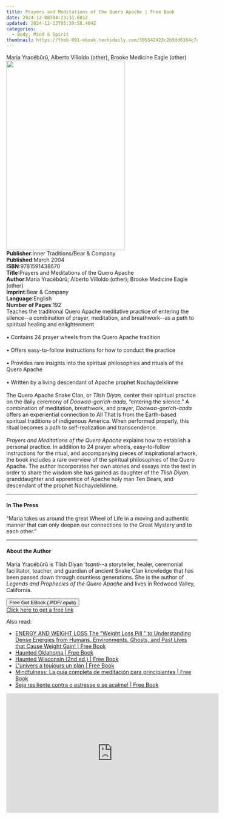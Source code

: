 ```yaml
---
title: Prayers and Meditations of the Quero Apache | Free Book
date: 2024-12-08T04:23:31.601Z
updated: 2024-12-13T05:39:58.404Z
categories:
  - Body, Mind & Spirit
thumbnail: https://thmb-001-ebook.techidaily.com/305542423c2b5dd6364c7a9ca0f22643e6da1be6e7f3b76ab79f8554a67dd37a.jpg
---
```

<main id="book-container">
  <div class="flex flex-col">
    <div class="book-brief flex-1 py-6 px-4 sm:p-6 md:py-10 md:px-8">
      <!-- brief-->
      <div class="book-brief-main">
        Maria Yracébûrû, Alberto Villoldo (other), Brooke Medicine Eagle (other)
      </div>
    </div>
    <div
      class="book-meta-info flex-1 grid gap-4 col-start-1 col-end-3 row-start-1 sm:mb-6 sm:grid-cols-4 lg:gap-6 lg:col-start-2 lg:row-end-6 lg:row-span-6 lg:mb-0"
    >
      <div
        class="book-meta-info-left place-content-center mt-4 p-4 text-sm leading-6 col-start-2 col-span-2 dark:text-slate-400"
      >
        <img
          class="w-full h-500 object-cover rounded-lg sm:h-255 sm:col-span-2 lg:col-span-full"
          src="https://img-001-ebook.techidaily.com/807b1ca6528072e56d5a1a3b2ac8e35ee3ca6b1b6683c330fffe821839901aad.jpg"
          alt=""
          width="312"
          height="500"
        />
      </div>
      <div
        class="book-meta-info-right mt-2 col-start-1 row-start-2 col-span-3 self-center"
      >
        <!-- meta data  -->
        <div class="flex flex-col px-4 md:px-8">
          <div class="flex-1">
            <strong>Publisher</strong>:<span class="px-2"
              >Inner Traditions/Bear &amp; Company</span
            >
          </div>
          <div class="flex-1">
            <strong>Published</strong>:<span class="px-2">March 2004</span>
          </div>
          <div class="flex-1">
            <strong>ISBN</strong>:<span class="px-2">9781591438670</span>
          </div>
          <div class="flex-1">
            <strong>Title</strong>:<span class="px-2"
              >Prayers and Meditations of the Quero Apache</span
            >
          </div>
          <div class="flex-1">
            <strong>Author</strong>:<span class="px-2"
              >Maria Yracébûrû; Alberto Villoldo (other); Brooke Medicine Eagle
              (other)</span
            >
          </div>
          <div class="flex-1">
            <strong>Imprint</strong>:<span class="px-2"
              >Bear &amp; Company</span
            >
          </div>
          <div class="flex-1">
            <strong>Language</strong>:<span class="px-2">English</span>
          </div>
          <div class="flex-1">
            <strong>Number of Pages</strong>:<span class="px-2">192</span>
          </div>
        </div>
      </div>
    </div>
    <div class="book-description flex-1 py-6 px-4 sm:p-6 md:py-10 md:px-8">
      <div class="book-description-main">
        <div accordion-content="" id="description">
          Teaches the traditional Quero Apache meditative practice of entering
          the silence--a combination of prayer, meditation, and breathwork--as a
          path to spiritual healing and enlightenment <br /><br />• Contains 24
          prayer wheels from the Quero Apache tradition<br /><br />• Offers
          easy-to-follow instructions for how to conduct the practice<br /><br />•
          Provides rare insights into the spiritual philosophies and rituals of
          the Quero Apache<br /><br />• Written by a living descendant of Apache
          prophet Nochaydelklinne<br /><br />The Quero Apache Snake Clan, or
          <i>Tlish Diyan,</i> center their spiritual practice on the daily
          ceremony of <i>Doowaa-gon’ch-aada,</i> “entering the silence.” A
          combination of meditation, breathwork, and prayer,
          <i>Doowaa-gon’ch-aada </i>offers an experiential connection to All
          That Is from the Earth-based spiritual traditions of indigenous
          America. When performed properly, this ritual becomes a path to
          self-realization and transcendence.<br /><br /><i
            >Prayers and Meditations of the Quero Apache</i
          >
          explains how to establish a personal practice. In addition to 24
          prayer wheels, easy-to-follow instructions for the ritual, and
          accompanying pieces of inspirational artwork, the book includes a rare
          overview of the spiritual philosophies of the Quero Apache. The author
          incorporates her own stories and essays into the text in order to
          share the wisdom she has gained as daughter of the <i>Tlish Diyan</i>,
          granddaughter and apprentice of Apache holy man Ten Bears, and
          descendant of the prophet Nochaydelklinne.
        </div>
        <div class="accordion-fader"></div>
      </div>
    </div>
    <div class="book-excerpts flex-1 py-6 px-4 sm:p-6 md:py-10 md:px-8">
      <!-- excerpts-->
      <div class="book-excerpts-main">
        <hr />
        <h4 class="placeholder placeholder-heading">
          <span>In The Press</span>
        </h4>
        <p>
          “Maria takes us around the great Wheel of Life in a moving and
          authentic manner that can only deepen our connections to the Great
          Mystery and to each other.”
        </p>
      </div>
    </div>
    <div class="book-about-author flex-1 py-6 px-4 sm:p-6 md:py-10 md:px-8">
      <!-- about author-->
      <div class="book-main-author-main">
        <hr />
        <h4 class="placeholder placeholder-heading">
          <span>About the Author</span>
        </h4>
        <p>
          Maria Yracébûrû is Tlish Diyan ‘<i>tsantì--</i>a storyteller, healer,
          ceremonial facilitator, teacher, and guardian of ancient Snake Clan
          knowledge that has been passed down through countless generations. She
          is the author of <i>Legends and Prophecies of the Quero Apache</i> and
          lives in Redwood Valley, California.
        </p>
      </div>
    </div>
    <div class="book-free-get flex-1 py-6 px-4 sm:p-6 md:py-10 md:px-8">
      <button
        id="btn-free-get"
        class="bg-blue-500 hover:bg-blue-700 text-white font-bold py-2 px-4 rounded"
      >
        Free Get EBook (.PDF/.epub)
      </button>
      <div id="countdown-display" class="px-2 text-lg mt-2"></div>
      <a
        id="free-link"
        class="hidden bg-blue-500 hover:bg-blue-700 text-white font-bold py-2 px-4 rounded"
        href="https://www.ebooks.com/en-us/book/95782326/prayers-and-meditations-of-the-quero-apache/maria-yrac-b-r/"
        target="_blank"
        >Click here to get a free link</a
      >
    </div>
    <script>
      let countdownTime = 0;
      let countdownInterval = null;
      document
        .getElementById('btn-free-get')
        .addEventListener('click', startCountdown);
      function startCountdown() {
        countdownTime = new Date().getTime() + 60000 * 3;
        countdownInterval = setInterval(updateCountdown, 1000);
        document.getElementById('btn-free-get').disabled = true;
        document
          .getElementById('btn-free-get')
          .classList.add('bg-gray-500', 'cursor-not-allowed');
      }
      function updateCountdown() {
        let currentTime = new Date().getTime();
        let timeLeft = countdownTime - currentTime;
        let secondsLeft = Math.floor(timeLeft / 1000);
        document.getElementById('countdown-display').innerHTML =
          `Remaining time: ${secondsLeft} seconds.`;
        if (secondsLeft <= 0) {
          clearInterval(countdownInterval);
          document.getElementById('btn-free-get').classList.add('hidden');
          document.getElementById('free-link').classList.remove('hidden');
          document.getElementById('countdown-display').innerHTML = '';
        }
      }
    </script>
  </div>
</main>

<ins class="adsbygoogle"
      style="display:block"
      data-ad-client="ca-pub-7571918770474297"
      data-ad-slot="8358498916"
      data-ad-format="auto"
      data-full-width-responsive="true"></ins>
    

<span class="atpl-alsoreadstyle">Also read:</span>
<div><ul>
<li><a href="https://novels-ebooks.techidaily.com/210383658-9781777662028-energy-and-weight-loss-the-weight-loss-pill-to-understanding-dense-energies-from-humans-environments-ghosts-and-past-lives-that-cause-weight-gain/"><u>ENERGY AND WEIGHT LOSS The "Weight Loss Pill " to Understanding Dense Energies from Humans, Environments, Ghosts, and Past Lives that Cause Weight Gain! | Free Book</u></a></li>
<li><a href="https://novels-ebooks.techidaily.com/210389809-9781493047185-haunted-oklahoma/"><u>Haunted Oklahoma | Free Book</u></a></li>
<li><a href="https://novels-ebooks.techidaily.com/210389810-9781493047925-haunted-wisconsin-2nd-ed/"><u>Haunted Wisconsin (2nd ed.) | Free Book</u></a></li>
<li><a href="https://novels-ebooks.techidaily.com/210385435-9782017150060-lunivers-a-toujours-un-plan/"><u>L'univers a toujours un plan | Free Book</u></a></li>
<li><a href="https://novels-ebooks.techidaily.com/210385649-9781667414270-mindfulness-la-guia-completa-de-meditacion-para-principiantes/"><u>Mindfulness: La guía completa de meditación para principiantes | Free Book</u></a></li>
<li><a href="https://novels-ebooks.techidaily.com/210385627-9781667409634-seja-resiliente-contra-o-estresse-e-se-acalme/"><u>Seja resiliente contra o estresse e se acalme! | Free Book</u></a></li>
</ul></div>

<!-- affiliate ads begin -->
<iframe width="560" height="315" src="https://www.youtube.com/embed/6kzbT13ds3M?si=hBInu0Or-cX2ANJF" title="YouTube video player" frameborder="0" allow="accelerometer; autoplay; clipboard-write; encrypted-media; gyroscope; picture-in-picture; web-share" referrerpolicy="strict-origin-when-cross-origin" allowfullscreen></iframe>
<!-- affiliate ads end -->

